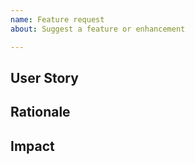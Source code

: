 ```yaml
---
name: Feature request
about: Suggest a feature or enhancement

---
```


## User Story

<!--
This section should have a one-sentence sentence user story, such as:

 As a <role> I can <capability>, so that <receive benefit>

See also: https://en.wikipedia.org/wiki/User_story#Common_templates
-->

## Rationale

<!--
 - Why is this feature needed?
 - What are some example use cases?
 - Can it be done today? Is there a workaround?
-->

## Impact

<!--
 - What if we do nothing? What is the impact to end-users if we don't implement this feature?
-->
